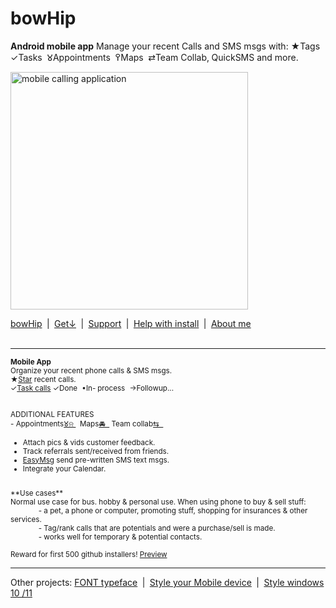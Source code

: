 # bowHip
<b>Android mobile app</b>
Manage your recent Calls and SMS msgs with: ★Tags  ✓Tasks  𑀫Appointments  ߉Maps  ⇄Team Collab, QuickSMS and more.<br>

<a href="https://bowhip.org"><img style="height: 380px; margin-bottom:-0px; margin-top:0px;" src="https://bowhip.org/img/calling_application.png" alt="mobile calling application"></a>
     
<a href="https://bowhip.org">bowHip</a>  |  <a href="https://bowhip.org/bowHip_1.5.3.apk">Get<u>↓</u></a>  |  <a target="_blank" href="https://bowhip.blogspot.com/2022/02/bowhip-phone-call-sms-organizer-mobile.html">Support</a>  |  <a target="_blank" href="https://bowhip.org/Help-installing-apk-to-mobile-device.html">Help with install</a>  |  <a target="_blank" href="https://bowhip.org/about-me.htm">About me</a><br><br>
<hr /> 

<small>**Mobile App**<br>
Organize your recent phone calls & SMS msgs.<br>
     ★<a target="_blank" href="https://bowhip.org/Mobile_Star_phone_calls.html" alt="star phone calls">Star</a> recent calls. &nbsp;  <br>
     ✓<a target="_blank" href="https://bowhip.org/Mobile_taskbar_phone_tags.html" alt="Task recent calls">Task calls</a> ✓Done  •In- process  →Followup...<br><br>

ADDITIONAL FEATURES<br>
     - Appointments<a href="https://bowhip.org/Mobile_Appointments.html" alt="Mobile Appointments from recent calls">𑀫⍾ </a>&nbsp;  Maps<a href="https://bowhip.org/use-my-tablet-device-with-google-maps.html" alt="Map driving route from phone">🚘 &nbsp;</a> Team collab<a href="https://bowhip.org/use-my-tablet-device-with-google-maps.html" alt="Map driving route from phone">⇆ &nbsp;</a>
 - Attach pics & vids customer feedback.
 - Track referrals sent/received from friends.
 - <a href="https://bowhip.org/Mobile_Easy_SMS_text_msgs.html" alt="Mobile Appointments">EasyMsg</a> send pre-written SMS text msgs.
 - Integrate your Calendar.
<br>
**Use cases**<br>
Normal use case for bus. hobby & personal use.
When using phone to buy & sell stuff:<br>
       - a pet, a phone or computer, promoting stuff, shopping for insurances & other services.<br>
       - Tag/rank calls that are potentials and were a purchase/sell is made.<br>
       - works well for temporary & potential contacts.  <br>

Reward for first 500 github installers! <a href="https://bowhip.org/#screenshots">Preview</a></small>
<hr />
Other projects: <a href="https://github.com/qp5/FONT">FONT typeface</a>  |  <a target="_blank" href="https://codepen.io/qp5/full/WNGbLBy">Style your Mobile device</a>  |   <a target="_blank" href="https://codepen.io/qp5/project/full/ZmBrJo">Style windows 10 /11 </a>

